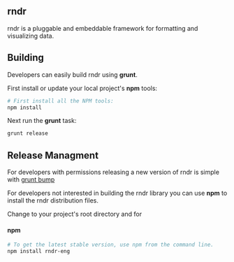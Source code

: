 ## rndr

rndr is a pluggable and embeddable framework for formatting and visualizing data.  

## Building

Developers can easily build rndr using **grunt**.

First install or update your local project's **npm** tools:

```bash
# First install all the NPM tools:
npm install
```

Next run the **grunt** task: 

```bash
grunt release
```

## Release Managment

For developers with permissions releasing a new version of rndr is simple with [grunt bump](https://github.com/vojtajina/grunt-bump)

For developers not interested in building the rndr library you can use **npm** to install the rndr distribution files.

Change to your project's root directory and for 

#### npm

```bash
# To get the latest stable version, use npm from the command line.
npm install rndr-eng
```
